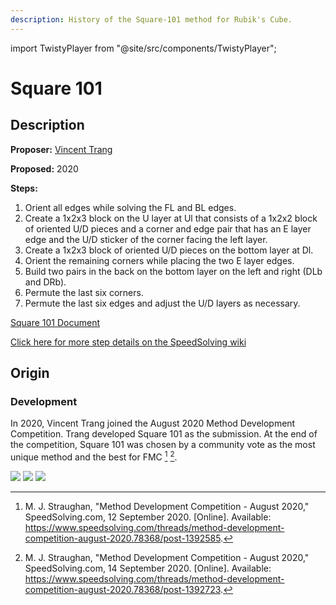 ```yaml
---
description: History of the Square-101 method for Rubik's Cube.
---
```


import TwistyPlayer from "@site/src/components/TwistyPlayer";

# Square 101

<TwistyPlayer
alg="x2 R2 D R2 D R2 D U' R2 U' R2 U' R U'"
experimentalStickeringMaskOrbits="EDGES:---??--?--?-,CORNERS:--I--III,CENTERS:------"
controlPanel="none"
/>

## Description

**Proposer:** [Vincent Trang](CubingContributors/MethodDevelopers.md#trang-vincent-trangium)

**Proposed:** 2020

**Steps:**

1. Orient all edges while solving the FL and BL edges.
2. Create a 1x2x3 block on the U layer at Ul that consists of a 1x2x2 block of oriented U/D pieces and a corner and edge pair that has an E layer edge and the U/D sticker of the corner facing the left layer.
3. Create a 1x2x3 block of oriented U/D pieces on the bottom layer at Dl.
4. Orient the remaining corners while placing the two E layer edges.
5. Build two pairs in the back on the bottom layer on the left and right (DLb and DRb).
6. Permute the last six corners.
7. Permute the last six edges and adjust the U/D layers as necessary.

[Square 101 Document](https://docs.google.com/document/d/1RSNk6LSQPGwZgh99ykikuBzfyra7tLY9UQiBTibRzLo/edit?usp=sharing)

[Click here for more step details on the SpeedSolving wiki](https://www.speedsolving.com/wiki/index.php?title=Square-101)

## Origin

### Development

In 2020, Vincent Trang joined the August 2020 Method Development Competition. Trang developed Square 101 as the submission. At the end of the competition, Square 101 was chosen by a community vote as the most unique method and the best for FMC [^straughan-2020-1] [^straughan-2020-2].

![](img/Square101/Comp.png)
![](img/Square101/Doc.png)
![](img/Square101/Results.png)

[^straughan-2020-1]: M. J. Straughan, "Method Development Competition - August 2020," SpeedSolving.com, 12 September 2020. [Online]. Available: https://www.speedsolving.com/threads/method-development-competition-august-2020.78368/post-1392585.
[^straughan-2020-2]: M. J. Straughan, "Method Development Competition - August 2020," SpeedSolving.com, 14 September 2020. [Online]. Available: https://www.speedsolving.com/threads/method-development-competition-august-2020.78368/post-1392723.